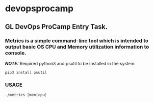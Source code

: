 # devopsprocamp
## GL DevOps ProCamp  Entry Task.

### Metrics is a simple command-line tool which is intended to output basic OS CPU and Memory utilization information to console.
***NOTE:*** Required python3 and psutil to be installed in the system 

```shell
pip3 install psutil
```

### USAGE
```shell
./metrics [mem|cpu]
```
